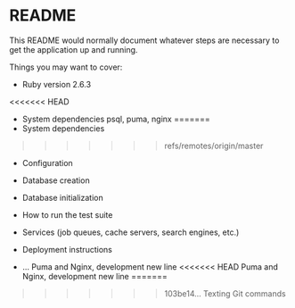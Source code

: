 # README

This README would normally document whatever steps are necessary to get the
application up and running.

Things you may want to cover:

* Ruby version 2.6.3

<<<<<<< HEAD
* System dependencies psql, puma, nginx
=======
* System dependencies 
>>>>>>> refs/remotes/origin/master

* Configuration

* Database creation

* Database initialization

* How to run the test suite

* Services (job queues, cache servers, search engines, etc.)

* Deployment instructions

* ...
Puma and Nginx, development new line
<<<<<<< HEAD
Puma and Nginx, development new line
=======
>>>>>>> 103be14... Texting Git commands
